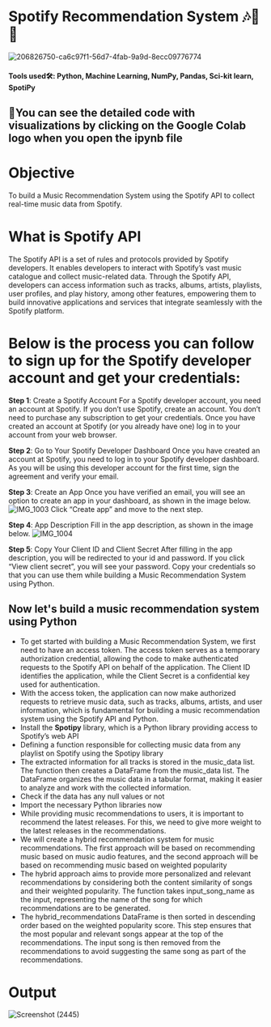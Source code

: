 # Spotify Recommendation System 🎶🎼📗

![206826750-ca6c97f1-56d7-4fab-9a9d-8ecc09776774](https://github.com/SyedsProjectPortfolio45/Spotify-Recommendation-System/assets/147240839/f76cd3b1-d792-4cb5-86c8-6bdb8e679b94)

#### Tools used🛠: Python, Machine Learning, NumPy, Pandas, Sci-kit learn, SpotiPy

## 🚧You can see the detailed code with visualizations by clicking on the Google Colab logo when you open the ipynb file

# Objective
To build a Music Recommendation System using the Spotify API to collect real-time music data from Spotify.

# What is Spotify API
The Spotify API is a set of rules and protocols provided by Spotify developers. It enables developers to interact with Spotify’s vast music catalogue and collect music-related data. Through the Spotify API, developers can access information such as tracks, albums, artists, playlists, user profiles, and play history, among other features, empowering them to build innovative applications and services that integrate seamlessly with the Spotify platform.

# Below is the process you can follow to sign up for the Spotify developer account and get your credentials:

**Step 1**: Create a Spotify Account
For a Spotify developer account, you need an account at Spotify. If you don’t use Spotify, create an account. You don’t need to purchase any subscription to get your credentials. Once you have created an account at Spotify (or you already have one) log in to your account from your web browser.

**Step 2**: Go to Your Spotify Developer Dashboard
Once you have created an account at Spotify, you need to log in to your Spotify developer dashboard. As you will be using this developer account for the first time, sign the agreement and verify your email.

**Step 3**: Create an App
Once you have verified an email, you will see an option to create an app in your dashboard, as shown in the image below.
![IMG_1003](https://github.com/SyedsProjectPortfolio45/Spotify-Recommendation-System/assets/147240839/86f2a1f5-b995-4aeb-891c-90cb3e57c39d)
Click “Create app” and move to the next step.

**Step 4**: App Description
Fill in the app description, as shown in the image below.
![IMG_1004](https://github.com/SyedsProjectPortfolio45/Spotify-Recommendation-System/assets/147240839/d41ed08b-338d-4706-97a6-20028ded5768)

**Step 5**: Copy Your Client ID and Client Secret
After filling in the app description, you will be redirected to your id and password. If you click “View client secret”, you will see your password. Copy your credentials so that you can use them while building a Music Recommendation System using Python.

## Now let's build a music recommendation system using Python

- To get started with building a Music Recommendation System, we first need to have an access token. The access token serves as a temporary authorization credential, allowing the code to make authenticated requests to the Spotify API on behalf of the application. The Client ID identifies the application, while the Client Secret is a confidential key used for authentication.
- With the access token, the application can now make authorized requests to retrieve music data, such as tracks, albums, artists, and user information, which is fundamental for building a music recommendation system using the Spotify API and Python.
- Install the **Spotipy** library, which is a Python library providing access to Spotify’s web API
- Defining a function responsible for collecting music data from any playlist on Spotify using the Spotipy library
- The extracted information for all tracks is stored in the music_data list. The function then creates a DataFrame from the music_data list. The DataFrame organizes the music data in a tabular format, making it easier to analyze and work with the collected information.
- Check if the data has any null values or not
- Import the necessary Python libraries now
- While providing music recommendations to users, it is important to recommend the latest releases. For this, we need to give more weight to the latest releases in the recommendations.
- We will create a hybrid recommendation system for music recommendations. The first approach will be based on recommending music based on music audio features, and the second approach will be based on recommending music based on weighted popularity
- The hybrid approach aims to provide more personalized and relevant recommendations by considering both the content similarity of songs and their weighted popularity. The function takes input_song_name as the input, representing the name of the song for which recommendations are to be generated.
- The hybrid_recommendations DataFrame is then sorted in descending order based on the weighted popularity score. This step ensures that the most popular and relevant songs appear at the top of the recommendations. The input song is then removed from the recommendations to avoid suggesting the same song as part of the recommendations.

# Output
![Screenshot (2445)](https://github.com/SyedsProjectPortfolio45/Spotify-Recommendation-System/assets/147240839/f12a5fec-4f3f-4848-a7ab-31ba94040b80)





















